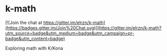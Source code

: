 k-math
======

[![Join the chat at https://gitter.im/elrzn/k-math](https://badges.gitter.im/Join%20Chat.svg)](https://gitter.im/elrzn/k-math?utm_source=badge&utm_medium=badge&utm_campaign=pr-badge&utm_content=badge)

Exploring math with K/Kona
